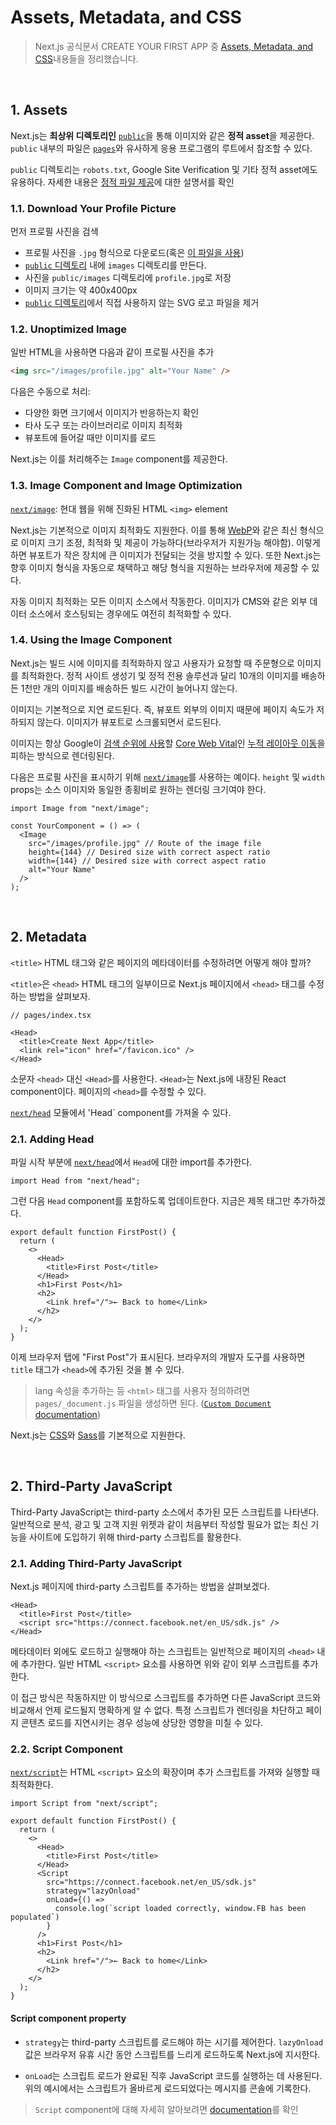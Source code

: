 # Assets, Metadata, and CSS

> Next.js 공식문서 CREATE YOUR FIRST APP 중 [Assets, Metadata, and CSS](https://nextjs.org/learn/basics/assets-metadata-css)내용들을 정리했습니다.

<br />

## 1. Assets

Next.js는 **최상위 디렉토리인** [`public`](https://nextjs.org/docs/basic-features/static-file-serving)을 통해 이미지와 같은 **정적 asset**을 제공한다. `public` 내부의 파일은 [`pages`](https://nextjs.org/docs/basic-features/pages)와 유사하게 응용 프로그램의 루트에서 참조할 수 있다.

`public` 디렉토리는 `robots.txt`, Google Site Verification 및 기타 정적 asset에도 유용하다. 자세한 내용은 [정적 파일 제공](https://nextjs.org/docs/basic-features/static-file-serving)에 대한 설명서를 확인

### 1.1. Download Your Profile Picture

먼저 프로필 사진을 검색

- 프로필 사진을 `.jpg` 형식으로 다운로드(혹은 [이 파일을 사용](https://github.com/vercel/next-learn/blob/master/basics/basics-final/public/images/profile.jpg))
- [`public` 디렉토리](https://nextjs.org/docs/basic-features/static-file-serving) 내에 `images` 디렉토리를 만든다.
- 사진을 `public/images` 디렉토리에 `profile.jpg`로 저장
- 이미지 크기는 약 400x400px
- [`public` 디렉토리](https://nextjs.org/docs/basic-features/static-file-serving)에서 직접 사용하지 않는 SVG 로고 파일을 제거

### 1.2. Unoptimized Image

일반 HTML을 사용하면 다음과 같이 프로필 사진을 추가

```html
<img src="/images/profile.jpg" alt="Your Name" />
```

다음은 수동으로 처리:

- 다양한 화면 크기에서 이미지가 반응하는지 확인
- 타사 도구 또는 라이브러리로 이미지 최적화
- 뷰포트에 들어갈 때만 이미지를 로드

Next.js는 이를 처리해주는 `Image` component를 제공한다.

### 1.3. Image Component and Image Optimization

[`next/image`](https://nextjs.org/docs/api-reference/next/image): 현대 웹을 위해 진화된 HTML `<img>` element

Next.js는 기본적으로 이미지 최적화도 지원한다. 이를 통해 [WebP](https://developer.mozilla.org/en-US/docs/Web/Media/Formats/Image_types#webp)와 같은 최신 형식으로 이미지 크기 조정, 최적화 및 제공이 가능하다(브라우저가 지원가능 해야함). 이렇게 하면 뷰포트가 작은 장치에 큰 이미지가 전달되는 것을 방지할 수 있다. 또한 Next.js는 향후 이미지 형식을 자동으로 채택하고 해당 형식을 지원하는 브라우저에 제공할 수 있다.

자동 이미지 최적화는 모든 이미지 소스에서 작동한다. 이미지가 CMS와 같은 외부 데이터 소스에서 호스팅되는 경우에도 여전히 최적화할 수 있다.

### 1.4. Using the Image Component

Next.js는 빌드 시에 이미지를 최적화하지 않고 사용자가 요청할 때 주문형으로 이미지를 최적화한다. 정적 사이트 생성기 및 정적 전용 솔루션과 달리 10개의 이미지를 배송하든 1천만 개의 이미지를 배송하든 빌드 시간이 늘어나지 않는다.

이미지는 기본적으로 지연 로드된다. 즉, 뷰포트 외부의 이미지 때문에 페이지 속도가 저하되지 않는다. 이미지가 뷰포트로 스크롤되면서 로드된다.

이미지는 항상 Google이 [검색 순위에 사용](https://developers.google.com/search/blog/2020/05/evaluating-page-experience)할 [Core Web Vital](https://web.dev/vitals/#core-web-vitals)인 [누적 레이아웃 이동](https://web.dev/cls/)을 피하는 방식으로 렌더링된다.

다음은 프로필 사진을 표시하기 위해 [`next/image`](https://nextjs.org/docs/api-reference/next/image)를 사용하는 예이다. `height` 및 `width` props는 소스 이미지와 동일한 종횡비로 원하는 렌더링 크기여야 한다.

```tsx
import Image from "next/image";

const YourComponent = () => (
  <Image
    src="/images/profile.jpg" // Route of the image file
    height={144} // Desired size with correct aspect ratio
    width={144} // Desired size with correct aspect ratio
    alt="Your Name"
  />
);
```

<br />

## 2. Metadata

`<title>` HTML 태그와 같은 페이지의 메타데이터를 수정하려면 어떻게 해야 할까?

`<title>`은 `<head>` HTML 태그의 일부이므로 Next.js 페이지에서 `<head>` 태그를 수정하는 방법을 살펴보자.

```tsx
// pages/index.tsx

<Head>
  <title>Create Next App</title>
  <link rel="icon" href="/favicon.ico" />
</Head>
```

소문자 `<head>` 대신 `<Head>`를 사용한다. `<Head>`는 Next.js에 내장된 React component이다. 페이지의 `<head>`를 수정할 수 있다.

[`next/head`](https://nextjs.org/docs/api-reference/next/head) 모듈에서 'Head` component를 가져올 수 있다.

### 2.1. Adding Head

파일 시작 부분에 [`next/head`](https://nextjs.org/docs/api-reference/next/head)에서 `Head`에 대한 import를 추가한다.

```tsx
import Head from "next/head";
```

그런 다음 `Head` component를 포함하도록 업데이트한다. 지금은 제목 태그만 추가하겠다.

```tsx
export default function FirstPost() {
  return (
    <>
      <Head>
        <title>First Post</title>
      </Head>
      <h1>First Post</h1>
      <h2>
        <Link href="/">← Back to home</Link>
      </h2>
    </>
  );
}
```

이제 브라우저 탭에 "First Post"가 표시된다. 브라우저의 개발자 도구를 사용하면 `title` 태그가 `<head>`에 추가된 것을 볼 수 있다.

> lang 속성을 추가하는 등 `<html>` 태그를 사용자 정의하려면 `pages/_document.js` 파일을 생성하면 된다. ([`Custom Document` documentation](https://nextjs.org/docs/advanced-features/custom-document))

Next.js는 [CSS](https://nextjs.org/docs/basic-features/built-in-css-support)와 [Sass](https://nextjs.org/docs/basic-features/built-in-css-support#sass-support)를 기본적으로 지원한다.

<br />

## 2. Third-Party JavaScript

Third-Party JavaScript는 third-party 소스에서 추가된 모든 스크립트를 나타낸다. 일반적으로 분석, 광고 및 고객 지원 위젯과 같이 처음부터 작성할 필요가 없는 최신 기능을 사이트에 도입하기 위해 third-party 스크립트를 활용한다.

### 2.1. Adding Third-Party JavaScript

Next.js 페이지에 third-party 스크립트를 추가하는 방법을 살펴보겠다.

```tsx
<Head>
  <title>First Post</title>
  <script src="https://connect.facebook.net/en_US/sdk.js" />
</Head>
```

메타데이터 외에도 로드하고 실행해야 하는 스크립트는 일반적으로 페이지의 `<head>` 내에 추가한다. 일반 HTML `<script>` 요소를 사용하면 위와 같이 외부 스크립트를 추가한다.

이 접근 방식은 작동하지만 이 방식으로 스크립트를 추가하면 다른 JavaScript 코드와 비교해서 언제 로드될지 명확하게 알 수 없다. 특정 스크립트가 렌더링을 차단하고 페이지 콘텐츠 로드를 지연시키는 경우 성능에 상당한 영향을 미칠 수 있다.

### 2.2. Script Component

[`next/script`](https://nextjs.org/docs/api-reference/next/script)는 HTML `<script>` 요소의 확장이며 추가 스크립트를 가져와 실행할 때 최적화한다.

```tsx
import Script from "next/script";

export default function FirstPost() {
  return (
    <>
      <Head>
        <title>First Post</title>
      </Head>
      <Script
        src="https://connect.facebook.net/en_US/sdk.js"
        strategy="lazyOnload"
        onLoad={() =>
          console.log(`script loaded correctly, window.FB has been populated`)
        }
      />
      <h1>First Post</h1>
      <h2>
        <Link href="/">← Back to home</Link>
      </h2>
    </>
  );
}
```

#### **Script component property**

- `strategy`는 third-party 스크립트를 로드해야 하는 시기를 제어한다. `lazyOnload` 값은 브라우저 유휴 시간 동안 스크립트를 느리게 로드하도록 Next.js에 지시한다.

- `onLoad`는 스크립트 로드가 완료된 직후 JavaScript 코드를 실행하는 데 사용된다. 위의 예시에서는 스크립트가 올바르게 로드되었다는 메시지를 콘솔에 기록한다.

> `Script` component에 대해 자세히 알아보려면 [documentation](https://nextjs.org/docs/basic-features/script)를 확인
